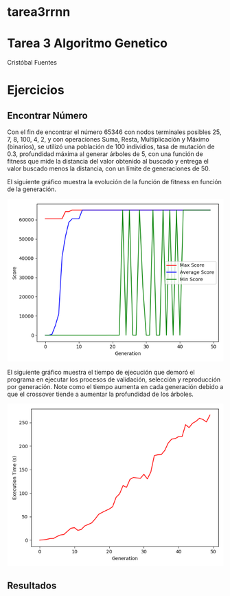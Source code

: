 # tarea3rrnn
# Tarea 3 Algoritmo Genetico

Cristóbal Fuentes

# Ejercicios

## Encontrar Número

Con el fin de encontrar el número 65346 con 
nodos terminales posibles 25, 7, 8, 100, 4, 2, y 
con operaciones Suma, Resta, Multiplicación y 
Máximo (binarios), se utilizó una población de 100 individios, 
tasa de mutación de 0.3, profundidad máxima al generar árboles
de 5, con una función de fitness que mide la distancia del
valor obtenido al buscado y entrega el valor buscado menos la distancia,
con un límite de generaciones de 50.

El siguiente gráfico muestra la evolución de la función de fitness en función
de la generación.

![Figure 1](https://github.com/solzhen/tarea3rrnn/blob/master/figs/Figure_1.png)

El siguiente gráfico muestra el tiempo de ejecución que demoró
el programa en ejecutar los procesos de validación, selección y reproducción
por generación. Note como el tiempo aumenta en cada generación debido a que el crossover
tiende a aumentar la profundidad de los árboles.

![Figure 1](https://github.com/solzhen/tarea3rrnn/blob/master/figs/Figure_2.png)


## Resultados